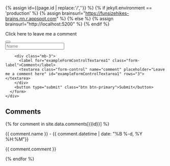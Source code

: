 {% assign id={{page.id | replace:'/',''}} %}
{% if jekyll.environment == 'production' %}
{% assign brainsurl="https://funsizehikes-brains.nn.r.appspot.com" %}
{% else %}
{% assign brainsurl="http://localhost:5200" %}
{% endif %}

<nav class="navbar navbar-light bg-light border-top">
  <div class="container-fluid">
    <p class="navbar-brand">Click here to leave me a comment</p>
    <button class="navbar-toggler" type="button" data-bs-toggle="collapse" data-bs-target="#navbarSupportedContent" aria-controls="navbarSupportedContent" aria-expanded="false" aria-label="Toggle navigation">
      <span class="navbar-toggler-icon"></span>
    </button>
    <div class="collapse navbar-collapse" id="navbarSupportedContent">
      <form action="{{brainsurl}}/comments/{{id}}" method="POST" target="_blank">
        <div class="mb-3">
          <input class="form-control" type="text" name="name" placeholder="Name" aria-label="default input example">
        </div>

        <div class="mb-3">
          <label for="exampleFormControlTextarea1" class="form-label">Comment</label>
          <textarea class="form-control" name="comment" placeholder="Leave me a comment here" id="exampleFormControlTextarea1" rows="3"></textarea>
        </div>
        <button type="submit" class="btn btn-primary">Submit</button>
      </form>
    </div>
  </div>
</div>

<h1 class="fs-5">Comments</h1>
{% for comment in site.data.comments[{{id}}] %}
  <div class="row border-bottom">
      <p class="fst-italic my-0">{{ comment.name }} - <span class="text-muted fs-6 fw-lighter">{{ comment.datetime | date: "%B %-d, %Y %H:%M"}}</span></p>
      <p>{{ comment.comment }}</p>
  </div>
{% endfor %}
